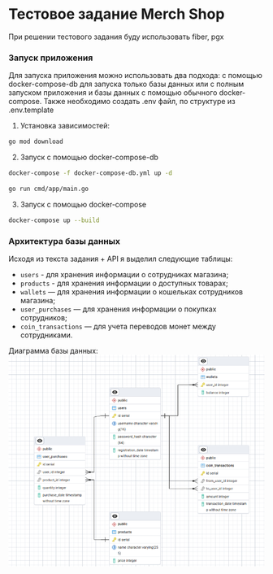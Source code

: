 # Тестовое задание Merch Shop

При решении тестового задания буду использовать fiber, pgx

### Запуск приложения

Для запуска приложения можно использовать два подхода: с помощью docker-compose-db для запуска только
базы данных или с полным запуском приложения и базы данных с помощью обычного docker-compose.
Также необходимо создать .env файл, по структуре из .env.template

1. Установка зависимостей:

```bash
go mod download
```

2. Запуск с помощью docker-compose-db

```bash
docker-compose -f docker-compose-db.yml up -d
```

```bash
go run cmd/app/main.go
```

3. Запуск с помощью docker-compose

```bash
docker-compose up --build
```

### Архитектура базы данных

Исходя из текста задания + API я выделил следующие таблицы:

- `users` - для хранения информации о сотрудниках магазина;
- `products` - для хранения информации о доступных товарах;
- `wallets` — для хранения информации о кошельках сотрудников магазина;
- `user_purchases` — для хранения информации о покупках сотрудников;
- `coin_transactions` — для учета переводов монет между сотрудниками.

Диаграмма базы данных:
![img.png](images/db_scheme.png)